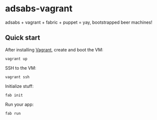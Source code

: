 adsabs-vagrant
==============

adsabs + vagrant + fabric + puppet = yay, bootstrapped beer machines!

## Quick start

After installing [Vagrant](http://vagrantup.com/), create and boot the VM:

	vagrant up

SSH to the VM:

	vagrant ssh

Initialize stuff:

    fab init

Run your app:

	fab run
